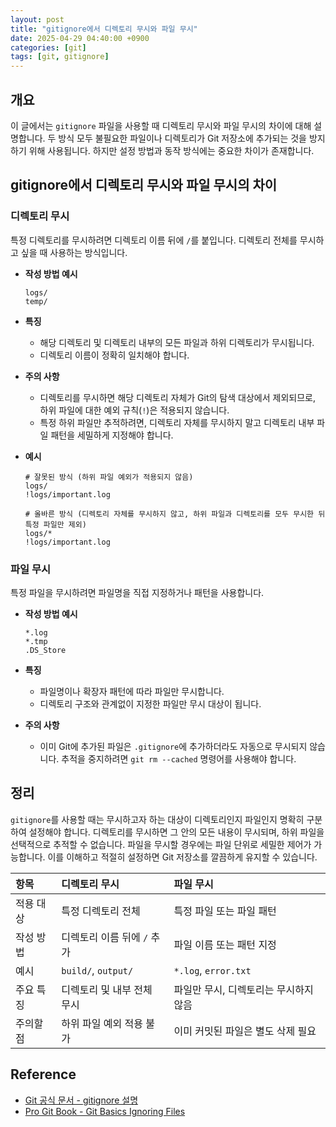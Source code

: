 ```yaml
---
layout: post
title: "gitignore에서 디렉토리 무시와 파일 무시"
date: 2025-04-29 04:40:00 +0900
categories: [git]
tags: [git, gitignore]
---
```


## 개요

이 글에서는 `gitignore` 파일을 사용할 때 디렉토리 무시와 파일 무시의 차이에 대해 설명합니다. 두 방식 모두 불필요한 파일이나 디렉토리가 Git 저장소에 추가되는 것을 방지하기 위해 사용됩니다. 하지만 설정 방법과 동작 방식에는 중요한 차이가 존재합니다.

## gitignore에서 디렉토리 무시와 파일 무시의 차이

### 디렉토리 무시

특정 디렉토리를 무시하려면 디렉토리 이름 뒤에 `/`를 붙입니다. 디렉토리 전체를 무시하고 싶을 때 사용하는 방식입니다.

- **작성 방법 예시**

  ```plaintext
  logs/
  temp/
  ```

- **특징**
  - 해당 디렉토리 및 디렉토리 내부의 모든 파일과 하위 디렉토리가 무시됩니다.
  - 디렉토리 이름이 정확히 일치해야 합니다.

- **주의 사항**
  - 디렉토리를 무시하면 해당 디렉토리 자체가 Git의 탐색 대상에서 제외되므로, 하위 파일에 대한 예외 규칙(`!`)은 적용되지 않습니다.
  - 특정 하위 파일만 추적하려면, 디렉토리 자체를 무시하지 말고 디렉토리 내부 파일 패턴을 세밀하게 지정해야 합니다.

- **예시**

  ```plaintext
  # 잘못된 방식 (하위 파일 예외가 적용되지 않음)
  logs/
  !logs/important.log

  # 올바른 방식 (디렉토리 자체를 무시하지 않고, 하위 파일과 디렉토리를 모두 무시한 뒤 특정 파일만 제외)
  logs/*
  !logs/important.log
  ```

### 파일 무시

특정 파일을 무시하려면 파일명을 직접 지정하거나 패턴을 사용합니다.

- **작성 방법 예시**

  ```plaintext
  *.log
  *.tmp
  .DS_Store
  ```

- **특징**
  - 파일명이나 확장자 패턴에 따라 파일만 무시합니다.
  - 디렉토리 구조와 관계없이 지정한 파일만 무시 대상이 됩니다.

- **주의 사항**
  - 이미 Git에 추가된 파일은 `.gitignore`에 추가하더라도 자동으로 무시되지 않습니다. 추적을 중지하려면 `git rm --cached` 명령어를 사용해야 합니다.

## 정리

`gitignore`를 사용할 때는 무시하고자 하는 대상이 디렉토리인지 파일인지 명확히 구분하여 설정해야 합니다. 디렉토리를 무시하면 그 안의 모든 내용이 무시되며, 하위 파일을 선택적으로 추적할 수 없습니다. 파일을 무시할 경우에는 파일 단위로 세밀한 제어가 가능합니다. 이를 이해하고 적절히 설정하면 Git 저장소를 깔끔하게 유지할 수 있습니다.

| 항목 | 디렉토리 무시 | 파일 무시 |
|:---|:---|:---|
| 적용 대상 | 특정 디렉토리 전체 | 특정 파일 또는 파일 패턴 |
| 작성 방법 | 디렉토리 이름 뒤에 `/` 추가 | 파일 이름 또는 패턴 지정 |
| 예시 | `build/`, `output/` | `*.log`, `error.txt` |
| 주요 특징 | 디렉토리 및 내부 전체 무시 | 파일만 무시, 디렉토리는 무시하지 않음 |
| 주의할 점 | 하위 파일 예외 적용 불가 | 이미 커밋된 파일은 별도 삭제 필요 |

## Reference

- [Git 공식 문서 - gitignore 설명](https://git-scm.com/docs/gitignore)
- [Pro Git Book - Git Basics Ignoring Files](https://git-scm.com/book/en/v2/Git-Basics-Recording-Changes-to-the-Repository#_ignoring)

